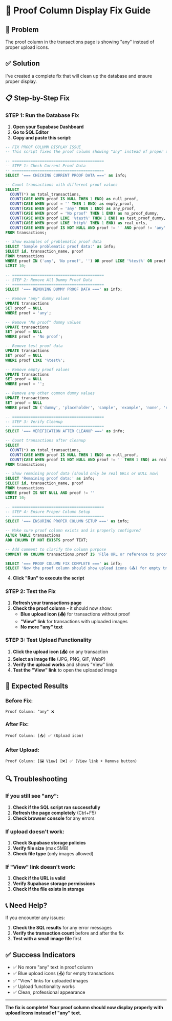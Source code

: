 # 🔧 Proof Column Display Fix Guide

## 🚨 **Problem**
The proof column in the transactions page is showing "any" instead of proper upload icons.

## ✅ **Solution**
I've created a complete fix that will clean up the database and ensure proper display.

## 📋 **Step-by-Step Fix**

### **STEP 1: Run the Database Fix**

1. **Open your Supabase Dashboard**
2. **Go to SQL Editor**
3. **Copy and paste this script:**

```sql
-- FIX PROOF COLUMN DISPLAY ISSUE
-- This script fixes the proof column showing "any" instead of proper upload icons

-- ========================================
-- STEP 1: Check Current Proof Data
-- ========================================
SELECT '=== CHECKING CURRENT PROOF DATA ===' as info;

-- Count transactions with different proof values
SELECT 
  COUNT(*) as total_transactions,
  COUNT(CASE WHEN proof IS NULL THEN 1 END) as null_proof,
  COUNT(CASE WHEN proof = '' THEN 1 END) as empty_proof,
  COUNT(CASE WHEN proof = 'any' THEN 1 END) as any_proof,
  COUNT(CASE WHEN proof = 'No proof' THEN 1 END) as no_proof_dummy,
  COUNT(CASE WHEN proof LIKE '%test%' THEN 1 END) as test_proof_dummy,
  COUNT(CASE WHEN proof LIKE 'http%' THEN 1 END) as real_urls,
  COUNT(CASE WHEN proof IS NOT NULL AND proof != '' AND proof != 'any' AND proof != 'No proof' AND proof NOT LIKE '%test%' AND proof NOT LIKE 'http%' THEN 1 END) as other_values
FROM transactions;

-- Show examples of problematic proof data
SELECT 'Sample problematic proof data:' as info;
SELECT id, transaction_name, proof 
FROM transactions 
WHERE proof IN ('any', 'No proof', '') OR proof LIKE '%test%' OR proof LIKE '%dummy%'
LIMIT 10;

-- ========================================
-- STEP 2: Remove All Dummy Proof Data
-- ========================================
SELECT '=== REMOVING DUMMY PROOF DATA ===' as info;

-- Remove "any" dummy values
UPDATE transactions 
SET proof = NULL 
WHERE proof = 'any';

-- Remove "No proof" dummy values
UPDATE transactions 
SET proof = NULL 
WHERE proof = 'No proof';

-- Remove test proof data
UPDATE transactions 
SET proof = NULL 
WHERE proof LIKE '%test%';

-- Remove empty proof values
UPDATE transactions 
SET proof = NULL 
WHERE proof = '';

-- Remove any other common dummy values
UPDATE transactions 
SET proof = NULL 
WHERE proof IN ('dummy', 'placeholder', 'sample', 'example', 'none', 'n/a', 'na');

-- ========================================
-- STEP 3: Verify Cleanup
-- ========================================
SELECT '=== VERIFICATION AFTER CLEANUP ===' as info;

-- Count transactions after cleanup
SELECT 
  COUNT(*) as total_transactions,
  COUNT(CASE WHEN proof IS NULL THEN 1 END) as null_proof,
  COUNT(CASE WHEN proof IS NOT NULL AND proof != '' THEN 1 END) as real_proof_data
FROM transactions;

-- Show remaining proof data (should only be real URLs or NULL now)
SELECT 'Remaining proof data:' as info;
SELECT id, transaction_name, proof 
FROM transactions 
WHERE proof IS NOT NULL AND proof != ''
LIMIT 10;

-- ========================================
-- STEP 4: Ensure Proper Column Setup
-- ========================================
SELECT '=== ENSURING PROPER COLUMN SETUP ===' as info;

-- Make sure proof column exists and is properly configured
ALTER TABLE transactions 
ADD COLUMN IF NOT EXISTS proof TEXT;

-- Add comment to clarify the column purpose
COMMENT ON COLUMN transactions.proof IS 'File URL or reference to proof document. NULL means no proof uploaded.';

SELECT '=== PROOF COLUMN FIX COMPLETE ===' as info;
SELECT 'Now the proof column should show upload icons (📤) for empty transactions' as result;
```

4. **Click "Run" to execute the script**

### **STEP 2: Test the Fix**

1. **Refresh your transactions page**
2. **Check the proof column** - it should now show:
   - **Blue upload icon (📤)** for transactions without proof
   - **"View" link** for transactions with uploaded images
   - **No more "any" text**

### **STEP 3: Test Upload Functionality**

1. **Click the upload icon (📤)** on any transaction
2. **Select an image file** (JPG, PNG, GIF, WebP)
3. **Verify the upload works** and shows "View" link
4. **Test the "View" link** to open the uploaded image

## 🎯 **Expected Results**

### **Before Fix:**
```
Proof Column: "any" ❌
```

### **After Fix:**
```
Proof Column: [📤] ✅ (Upload icon)
```

### **After Upload:**
```
Proof Column: [🖼️ View] [❌] ✅ (View link + Remove button)
```

## 🔍 **Troubleshooting**

### **If you still see "any":**
1. **Check if the SQL script ran successfully**
2. **Refresh the page completely** (Ctrl+F5)
3. **Check browser console** for any errors

### **If upload doesn't work:**
1. **Check Supabase storage policies**
2. **Verify file size** (max 5MB)
3. **Check file type** (only images allowed)

### **If "View" link doesn't work:**
1. **Check if the URL is valid**
2. **Verify Supabase storage permissions**
3. **Check if the file exists in storage**

## 📞 **Need Help?**

If you encounter any issues:
1. **Check the SQL results** for any error messages
2. **Verify the transaction count** before and after the fix
3. **Test with a small image file** first

## ✅ **Success Indicators**

- ✅ No more "any" text in proof column
- ✅ Blue upload icons (📤) for empty transactions
- ✅ "View" links for uploaded images
- ✅ Upload functionality works
- ✅ Clean, professional appearance

---

**The fix is complete! Your proof column should now display properly with upload icons instead of "any" text.**
